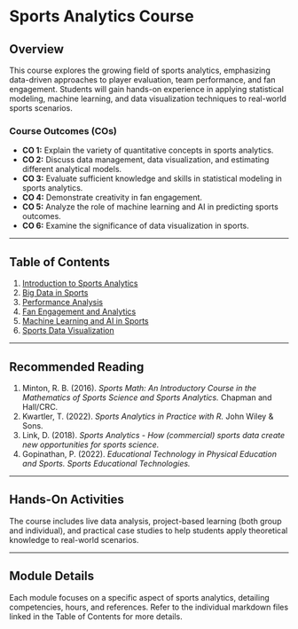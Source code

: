 # Sports Analytics Course

## Overview
This course explores the growing field of sports analytics, emphasizing data-driven approaches to player evaluation, team performance, and fan engagement. Students will gain hands-on experience in applying statistical modeling, machine learning, and data visualization techniques to real-world sports scenarios.

### Course Outcomes (COs)
- **CO 1:** Explain the variety of quantitative concepts in sports analytics.
- **CO 2:** Discuss data management, data visualization, and estimating different analytical models.
- **CO 3:** Evaluate sufficient knowledge and skills in statistical modeling in sports analytics.
- **CO 4:** Demonstrate creativity in fan engagement.
- **CO 5:** Analyze the role of machine learning and AI in predicting sports outcomes.
- **CO 6:** Examine the significance of data visualization in sports.

---

## Table of Contents

1. [Introduction to Sports Analytics](./Unit1_Introduction_to_Sports_Analytics.md)
2. [Big Data in Sports](./Unit2_Big_Data_in_Sports.md)
3. [Performance Analysis](./Unit3_Performance_Analysis.md)
4. [Fan Engagement and Analytics](./Unit4_Fan_Engagement_and_Analytics.md)
5. [Machine Learning and AI in Sports](./Unit5_Machine_Learning_and_AI_in_Sports.md)
6. [Sports Data Visualization](./Unit6_Sports_Data_Visualization.md)

---

## Recommended Reading

1. Minton, R. B. (2016). *Sports Math: An Introductory Course in the Mathematics of Sports Science and Sports Analytics.* Chapman and Hall/CRC.
2. Kwartler, T. (2022). *Sports Analytics in Practice with R.* John Wiley & Sons.
3. Link, D. (2018). *Sports Analytics - How (commercial) sports data create new opportunities for sports science.*
4. Gopinathan, P. (2022). *Educational Technology in Physical Education and Sports. Sports Educational Technologies.*

---

## Hands-On Activities

The course includes live data analysis, project-based learning (both group and individual), and practical case studies to help students apply theoretical knowledge to real-world scenarios.

---

## Module Details

Each module focuses on a specific aspect of sports analytics, detailing competencies, hours, and references. Refer to the individual markdown files linked in the Table of Contents for more details.
